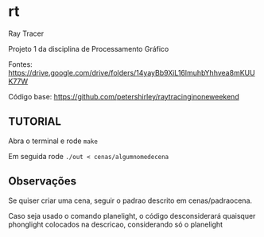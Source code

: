 # rt
Ray Tracer

Projeto 1 da disciplina de Processamento Gráfico

Fontes: https://drive.google.com/drive/folders/14yayBb9XiL16lmuhbYhhvea8mKUUK77W

Código base: https://github.com/petershirley/raytracinginoneweekend

## TUTORIAL
Abra o terminal e rode `make`

Em seguida rode `./out < cenas/algumnomedecena`

## Observações
Se quiser criar uma cena, seguir o padrao descrito em cenas/padraocena.

Caso seja usado o comando planelight, o código desconsiderará quaisquer phonglight colocados na descricao, considerando só o planelight
